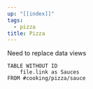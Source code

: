 ```yaml
---
up: "[[index]]"
tags:
  - pizza
title: Pizza
---
```

Need to replace data views

```dataview
TABLE WITHOUT ID
	file.link as Sauces
FROM #cooking/pizza/sauce
``` 
